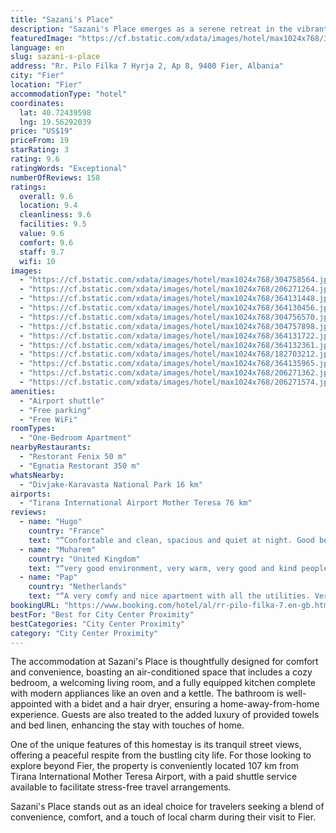 ```yaml
---
title: "Sazani's Place"
description: "Sazani's Place emerges as a serene retreat in the vibrant city of Fier, located just a stone's throw away from the iconic Kuzum Baba and Independence Square."
featuredImage: "https://cf.bstatic.com/xdata/images/hotel/max1024x768/304758564.jpg?k=4ad35054a3cd8a2555b2311d2c9f81bdf77763e4c7b2a951ce4d139f5f1ab6b5&o=&hp=1"
language: en
slug: sazani-s-place
address: "Rr. Pilo Filka 7 Hyrja 2, Ap 8, 9400 Fier, Albania"
city: "Fier"
location: "Fier"
accommodationType: "hotel"
coordinates:
  lat: 40.72439598
  lng: 19.56292039
price: "US$19"
priceFrom: 19
starRating: 3
rating: 9.6
ratingWords: "Exceptional"
numberOfReviews: 158
ratings:
  overall: 9.6
  location: 9.4
  cleanliness: 9.6
  facilities: 9.5
  value: 9.6
  comfort: 9.6
  staff: 9.7
  wifi: 10
images:
  - "https://cf.bstatic.com/xdata/images/hotel/max1024x768/304758564.jpg?k=4ad35054a3cd8a2555b2311d2c9f81bdf77763e4c7b2a951ce4d139f5f1ab6b5&o=&hp=1"
  - "https://cf.bstatic.com/xdata/images/hotel/max1024x768/206271264.jpg?k=4ae9741cb206f2c4331fe67050f7f4ca84f6b1069afd3ad6a435d20356eec371&o=&hp=1"
  - "https://cf.bstatic.com/xdata/images/hotel/max1024x768/364131448.jpg?k=c4a452660fa3852749fff36ac9625e11d1d76d8a2bded22ae447aecf6bb72f5c&o=&hp=1"
  - "https://cf.bstatic.com/xdata/images/hotel/max1024x768/364130456.jpg?k=feb250d1231f13c302edb82859cbf0a7b1b28923471466c7066e6e5dca9ef820&o=&hp=1"
  - "https://cf.bstatic.com/xdata/images/hotel/max1024x768/304756570.jpg?k=30aba028cc046575036e4cb9749e2037e5cad645810d6abca04640ef6cd72023&o=&hp=1"
  - "https://cf.bstatic.com/xdata/images/hotel/max1024x768/304757898.jpg?k=7632af43e18b91d72d1ea7328e251303b7cf5209bafc7d0cf1116922bfc1a098&o=&hp=1"
  - "https://cf.bstatic.com/xdata/images/hotel/max1024x768/364131722.jpg?k=a5cb8c0769921e1cefc82402801ffd50e48c8c10d912a3c4ec922021ab8a7008&o=&hp=1"
  - "https://cf.bstatic.com/xdata/images/hotel/max1024x768/364132361.jpg?k=17c1b58d940ca8891e1ef001dfd2982d510f65205aec36a8a2f50603dcff373f&o=&hp=1"
  - "https://cf.bstatic.com/xdata/images/hotel/max1024x768/182703212.jpg?k=22b867aacad8f5b7afc88de7538a50d5644b22bbc74aee366ed59280c361e81f&o=&hp=1"
  - "https://cf.bstatic.com/xdata/images/hotel/max1024x768/364135965.jpg?k=937dd6391981b60ddcd8d27cd994ba2f1d7ef9c2e25b7d7ca4778d3bb28a5376&o=&hp=1"
  - "https://cf.bstatic.com/xdata/images/hotel/max1024x768/206271362.jpg?k=1d404756da219246db4d24819e0c3cdc6d86ffb8b680f8a49de7400dd7364f0c&o=&hp=1"
  - "https://cf.bstatic.com/xdata/images/hotel/max1024x768/206271574.jpg?k=93b533a5c57da734326a2db77a01f88ccd8b5d5b121d96109d3052e7e6c7dde3&o=&hp=1"
amenities:
  - "Airport shuttle"
  - "Free parking"
  - "Free WiFi"
roomTypes:
  - "One-Bedroom Apartment"
nearbyRestaurants:
  - "Restorant Fenix 50 m"
  - "Egnatia Restorant 350 m"
whatsNearby:
  - "Divjake-Karavasta National Park 16 km"
airports:
  - "Tirana International Airport Mother Teresa 76 km"
reviews:
  - name: "Hugo"
    country: "France"
    text: "“Confortable and clean, spacious and quiet at night. Good bedding, nice sofa, enough things to cook one's meal, and a washing machine.”"
  - name: "Muharem"
    country: "United Kingdom"
    text: "“very good environment, very warm, very good and kind people, everything is 🤩”"
  - name: "Pap"
    country: "Netherlands"
    text: "“A very comfy and nice apartment with all the utilities. Very kind hosts,I would stay again for sure.☺️⭐⭐⭐⭐⭐”"
bookingURL: "https://www.booking.com/hotel/al/rr-pilo-filka-7.en-gb.html?aid=8035640"
bestFor: "Best for City Center Proximity"
bestCategories: "City Center Proximity"
category: "City Center Proximity"
---
```


The accommodation at Sazani's Place is thoughtfully designed for comfort and convenience, boasting an air-conditioned space that includes a cozy bedroom, a welcoming living room, and a fully equipped kitchen complete with modern appliances like an oven and a kettle. The bathroom is well-appointed with a bidet and a hair dryer, ensuring a home-away-from-home experience. Guests are also treated to the added luxury of provided towels and bed linen, enhancing the stay with touches of home.

One of the unique features of this homestay is its tranquil street views, offering a peaceful respite from the bustling city life. For those looking to explore beyond Fier, the property is conveniently located 107 km from Tirana International Mother Teresa Airport, with a paid shuttle service available to facilitate stress-free travel arrangements.

Sazani's Place stands out as an ideal choice for travelers seeking a blend of convenience, comfort, and a touch of local charm during their visit to Fier.